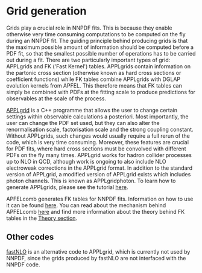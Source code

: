 # Grid generation

Grids play a crucial role in NNPDF fits. This is because they enable otherwise very time consuming
computations to be computed on the fly during an NNPDF fit. The guiding principle behind producing
grids is that the maximum possible amount of information should be computed before a PDF fit, so
that the smallest possible number of operations has to be carried out during a fit. There are two
particularly important types of grid: APPLgrids and FK ('Fast Kernel') tables. APPLgrids contain
information on the partonic cross section (otherwise known as hard cross sections or coefficient
functions) while FK tables combine APPLgrids with DGLAP evolution kernels from APFEL. This therefore
means that FK tables can simply be combined with PDFs at the fitting scale to produce predictions
for observables at the scale of the process.

[APPLgrid](https://applgrid.hepforge.org/) is a C++ programme that allows the user to change certain
settings within observable calculations a posteriori. Most importantly, the user can change the PDF
set used, but they can also alter the renormalisation scale, factorisation scale and the strong
coupling constant. Without APPLgrids, such changes would usually require a full rerun of the code,
which is very time consuming. Moreover, these features are crucial for PDF fits, where hard cross
sections must be convolved with different PDFs on the fly many times. APPLgrid works for hadron
collider processes up to NLO in QCD, although work is ongoing to also include NLO electroweak
corrections in the APPLgrid format. In addition to the standard version of APPLgrid, a modified
version of APPLgrid exists which includes photon channels. This is known as APPLgridphoton. To
learn how to generate APPLgrids, please see the tutorial [here](../tutorials/APPLgrids.md).

APFELcomb generates FK tables for NNPDF fits. Information on how to use it can be found 
[here](./apfelcomb.md). You can read about the mechanism behind APFELcomb
[here](https://arxiv.org/abs/1605.02070) and find more information about the theory behind FK tables
in the [Theory section](../Theory/FastInterface.rst).

## Other codes

[fastNLO](https://fastnlo.hepforge.org/) is an alternative code to APPLgrid, which is currently not
used by NNPDF, since the grids produced by fastNLO are not interfaced with the NNPDF code.
